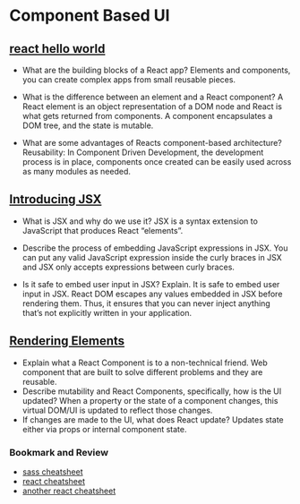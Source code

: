# Component Based UI

## [react hello world](https://facebook.github.io/react/docs/hello-world.html)

- What are the building blocks of a React app?
Elements and components, you can create complex apps from small reusable pieces.

- What is the difference between an element and a React component?
A React element is an object representation of a DOM node and React is what gets returned from components. A component encapsulates a DOM tree, and the state is mutable.

- What are some advantages of Reacts component-based architecture?
Reusability: In Component Driven Development, the development process is in place, components once created can be easily used across as many modules as needed.

## [Introducing JSX](https://facebook.github.io/react/docs/introducing-jsx.html)

- What is JSX and why do we use it?
JSX is a syntax extension to JavaScript that produces React “elements”.

- Describe the process of embedding JavaScript expressions in JSX.
You can put any valid JavaScript expression inside the curly braces in JSX and JSX only accepts expressions between curly braces.

- Is it safe to embed user input in JSX? Explain.
It is safe to embed user input in JSX. React DOM escapes any values embedded in JSX before rendering them. Thus, it ensures that you can never inject anything that’s not explicitly written in your application.

## [Rendering Elements](https://facebook.github.io/react/docs/rendering-elements.html)

- Explain what a React Component is to a non-technical friend.
Web component that are built to solve different problems and they are reusable.
- Describe mutability and React Components, specifically, how is the UI updated?
When a property or the state of a component changes, this virtual DOM/UI is updated to reflect those changes.
- If changes are made to the UI, what does React update?
Updates state either via props or internal component state.

### Bookmark and Review

- [sass cheatsheet](https://devhints.io/sass)
- [react cheatsheet](https://devhints.io/react)
- [another react cheatsheet](https://reactcheatsheet.com/)
